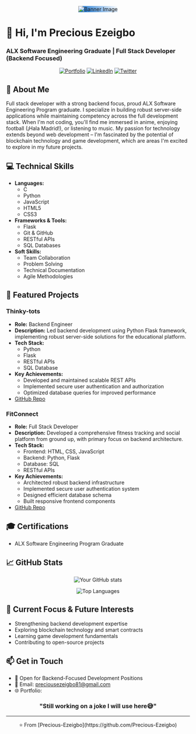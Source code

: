 <!-- Header Banner -->
<div align="center">
  <img src="/api/placeholder/1500/500" alt="Banner Image" style="background: linear-gradient(45deg, #0066cc, #ffffff)">
</div>

# 👋 Hi, I'm Precious Ezeigbo
### ALX Software Engineering Graduate | Full Stack Developer (Backend Focused)

<div align="center">
  
[![Portfolio](https://img.shields.io/badge/Portfolio-0066cc?style=for-the-badge&logo=google-chrome&logoColor=white)](your-portfolio-url)
[![LinkedIn](https://img.shields.io/badge/LinkedIn-0066cc?style=for-the-badge&logo=linkedin&logoColor=white)](https://www.linkedin.com/in/precious-ezeigbo)
[![Twitter](https://img.shields.io/badge/X-0066cc?style=for-the-badge&logo=x&logoColor=white)](https://twitter.com/preciousezeigbo)

</div>

## 🚀 About Me
Full stack developer with a strong backend focus, proud ALX Software Engineering Program graduate. I specialize in building robust server-side applications while maintaining competency across the full development stack. When I'm not coding, you'll find me immersed in anime, enjoying football (¡Hala Madrid!), or listening to music. My passion for technology extends beyond web development – I'm fascinated by the potential of blockchain technology and game development, which are areas I'm excited to explore in my future projects.

## 💻 Technical Skills
- **Languages:** 
  - C
  - Python
  - JavaScript
  - HTML5
  - CSS3
- **Frameworks & Tools:**
  - Flask
  - Git & GitHub
  - RESTful APIs
  - SQL Databases
- **Soft Skills:**
  - Team Collaboration
  - Problem Solving
  - Technical Documentation
  - Agile Methodologies

## 🌟 Featured Projects

### Thinky-tots
- **Role:** Backend Engineer
- **Description:** Led backend development using Python Flask framework, implementing robust server-side solutions for the educational platform.
- **Tech Stack:** 
  - Python
  - Flask
  - RESTful APIs
  - SQL Database
- **Key Achievements:**
  - Developed and maintained scalable REST APIs
  - Implemented secure user authentication and authorization
  - Optimized database queries for improved performance
- [GitHub Repo]([repo-link](https://github.com/PreciousEzeigbo/Thinky-Tots))

### FitConnect
- **Role:** Full Stack Developer
- **Description:** Developed a comprehensive fitness tracking and social platform from ground up, with primary focus on backend architecture.
- **Tech Stack:**
  - Frontend: HTML, CSS, JavaScript
  - Backend: Python, Flask
  - Database: SQL
  - RESTful APIs
- **Key Achievements:**
  - Architected robust backend infrastructure
  - Implemented secure user authentication system
  - Designed efficient database schema
  - Built responsive frontend components
- [GitHub Repo]([repo-link](https://github.com/PreciousEzeigbo/Portfolio_project))

## 🎓 Certifications
- ALX Software Engineering Program Graduate

## 📈 GitHub Stats

<div align="center">
  
![Your GitHub stats](https://github-readme-stats.vercel.app/api?username=Precious-Ezeigbo&show_icons=true&theme=default&title_color=0066cc&icon_color=0066cc)
  
![Top Languages](https://github-readme-stats.vercel.app/api/top-langs/?username=Precious-Ezeigbo&layout=compact&theme=default&title_color=0066cc)

</div>

## 🎯 Current Focus & Future Interests
- Strengthening backend development expertise
- Exploring blockchain technology and smart contracts
- Learning game development fundamentals
- Contributing to open-source projects

## 📫 Get in Touch
- 💼 Open for Backend-Focused Development Positions
- 📧 Email: preciousezeigbo81@gmail.com
- 🌐 Portfolio:

<div align="center">
  
### "Still working on a joke I will use here😅"

</div>

---
<div align="center">
⭐️ From [Precious-Ezeigbo](https://github.com/Precious-Ezeigbo)
</div>
